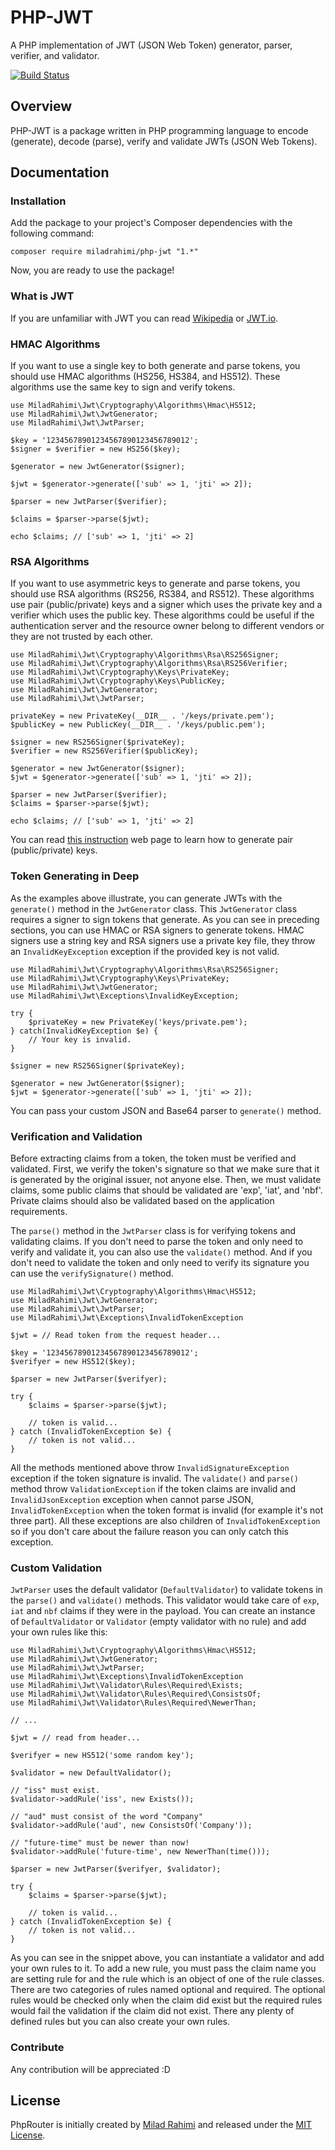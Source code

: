 # PHP-JWT
A PHP implementation of JWT (JSON Web Token) generator, parser, verifier, and validator.

[![Build Status](https://travis-ci.com/miladrahimi/php-jwt.svg?branch=master)](https://travis-ci.com/miladrahimi/php-jwt)

## Overview
PHP-JWT is a package written in PHP programming language to encode (generate), decode (parse), verify and validate JWTs (JSON Web Tokens).

## Documentation

### Installation
Add the package to your project's Composer dependencies with the following command:

```
composer require miladrahimi/php-jwt "1.*"
```

Now, you are ready to use the package!

### What is JWT
If you are unfamiliar with JWT you can read [Wikipedia](https://en.wikipedia.org/wiki/JSON_Web_Token) or 
[JWT.io](https://jwt.io).

### HMAC Algorithms
If you want to use a single key to both generate and parse tokens, you should use HMAC algorithms (HS256, HS384, and HS512). These algorithms use the same key to sign and verify tokens.

```
use MiladRahimi\Jwt\Cryptography\Algorithms\Hmac\HS512;
use MiladRahimi\Jwt\JwtGenerator;
use MiladRahimi\Jwt\JwtParser;

$key = '12345678901234567890123456789012';
$signer = $verifier = new HS256($key);

$generator = new JwtGenerator($signer);

$jwt = $generator->generate(['sub' => 1, 'jti' => 2]);

$parser = new JwtParser($verifier);

$claims = $parser->parse($jwt);

echo $claims; // ['sub' => 1, 'jti' => 2]
```

### RSA Algorithms
If you want to use asymmetric keys to generate and parse tokens, you should use RSA algorithms (RS256, RS384, and RS512). These algorithms use pair (public/private) keys and a signer which uses the private key and a verifier which uses the public key. These algorithms could be useful if the authentication server and the resource owner belong to different vendors or they are not trusted by each other.

```
use MiladRahimi\Jwt\Cryptography\Algorithms\Rsa\RS256Signer;
use MiladRahimi\Jwt\Cryptography\Algorithms\Rsa\RS256Verifier;
use MiladRahimi\Jwt\Cryptography\Keys\PrivateKey;
use MiladRahimi\Jwt\Cryptography\Keys\PublicKey;
use MiladRahimi\Jwt\JwtGenerator;
use MiladRahimi\Jwt\JwtParser;

privateKey = new PrivateKey(__DIR__ . '/keys/private.pem');
$publicKey = new PublicKey(__DIR__ . '/keys/public.pem');

$signer = new RS256Signer($privateKey);
$verifier = new RS256Verifier($publicKey);

$generator = new JwtGenerator($signer);
$jwt = $generator->generate(['sub' => 1, 'jti' => 2]);

$parser = new JwtParser($verifier);
$claims = $parser->parse($jwt);

echo $claims; // ['sub' => 1, 'jti' => 2]
```

You can read [this instruction](https://en.wikibooks.org/wiki/Cryptography/Generate_a_keypair_using_OpenSSL)
web page to learn how to generate pair (public/private) keys.

### Token Generating in Deep
As the examples above illustrate, you can generate JWTs with the `generate()` method in the `JwtGenerator` class. This `JwtGenerator` class requires a signer to sign tokens that generate. As you can see in preceding sections, you can use HMAC or RSA signers to generate tokens. HMAC signers use a string key and RSA signers use a private key file, they throw an `InvalidKeyException` exception if the provided key is not valid.

```
use MiladRahimi\Jwt\Cryptography\Algorithms\Rsa\RS256Signer;
use MiladRahimi\Jwt\Cryptography\Keys\PrivateKey;
use MiladRahimi\Jwt\JwtGenerator;
use MiladRahimi\Jwt\Exceptions\InvalidKeyException;

try {
    $privateKey = new PrivateKey('keys/private.pem');
} catch(InvalidKeyException $e) {
    // Your key is invalid.
}

$signer = new RS256Signer($privateKey);

$generator = new JwtGenerator($signer);
$jwt = $generator->generate(['sub' => 1, 'jti' => 2]);
```

You can pass your custom JSON and Base64 parser to `generate()` method.

### Verification and Validation
Before extracting claims from a token, the token must be verified and validated. First, we verify the token's signature so that we make sure that it is generated by the original issuer, not anyone else. Then, we must validate claims, some public claims that should be validated are 'exp', 'iat', and 'nbf'. Private claims should also be validated based on the application requirements.

The `parse()` method in the `JwtParser` class is for verifying tokens and validating claims. If you don't need to parse the token and only need to verify and validate it, you can also use the  `validate()` method. And if you don't need to validate the token and only need to verify its signature you can use the `verifySignature()` method.

```
use MiladRahimi\Jwt\Cryptography\Algorithms\Hmac\HS512;
use MiladRahimi\Jwt\JwtGenerator;
use MiladRahimi\Jwt\JwtParser;
use MiladRahimi\Jwt\Exceptions\InvalidTokenException

$jwt = // Read token from the request header...

$key = '12345678901234567890123456789012';
$verifyer = new HS512($key);

$parser = new JwtParser($verifyer);

try {
    $claims = $parser->parse($jwt);
    
    // token is valid...
} catch (InvalidTokenException $e) {
    // token is not valid...
}
```

All the methods mentioned above throw `InvalidSignatureException` exception if the token signature is invalid. The `validate()` and `parse()` method throw `ValidationException` if the token claims are invalid and `InvalidJsonException` exception when cannot parse JSON, `InvalidTokenException` when the token format is invalid (for example it's not three part). All these exceptions are also children of  `InvalidTokenException` so
if you don't care about the failure reason you can only catch this exception.

### Custom Validation
`JwtParser` uses the default validator (`DefaultValidator`) to validate tokens in the `parse()` and `validate()` methods. This validator would take care of `exp`, `iat` and `nbf` claims if they were in the payload. You can create an instance of `DefaultValidator` or `Validator` (empty validator with no rule) and add your own rules like this:

```
use MiladRahimi\Jwt\Cryptography\Algorithms\Hmac\HS512;
use MiladRahimi\Jwt\JwtGenerator;
use MiladRahimi\Jwt\JwtParser;
use MiladRahimi\Jwt\Exceptions\InvalidTokenException
use MiladRahimi\Jwt\Validator\Rules\Required\Exists;
use MiladRahimi\Jwt\Validator\Rules\Required\ConsistsOf;
use MiladRahimi\Jwt\Validator\Rules\Required\NewerThan;

// ...

$jwt = // read from header...

$verifyer = new HS512('some random key');

$validator = new DefaultValidator();

// "iss" must exist.
$validator->addRule('iss', new Exists());

// "aud" must consist of the word "Company"
$validator->addRule('aud', new ConsistsOf('Company'));

// "future-time" must be newer than now!
$validator->addRule('future-time', new NewerThan(time()));

$parser = new JwtParser($verifyer, $validator);

try {
    $claims = $parser->parse($jwt);
    
    // token is valid...
} catch (InvalidTokenException $e) {
    // token is not valid...
}
```

As you can see in the snippet above, you can instantiate a validator and add your own rules to it. To add a new rule, you must pass the claim name you are setting rule for and the rule which is an object of one of the rule classes. There are two categories of rules named optional and required. The optional rules would be checked only when the claim did exist but the required rules would fail the validation if the claim did not exist. There any plenty of defined rules but you can also create your own rules.

### Contribute

Any contribution will be appreciated :D

## License
PhpRouter is initially created by [Milad Rahimi](http://miladrahimi.com)
and released under the [MIT License](http://opensource.org/licenses/mit-license.php).